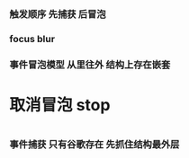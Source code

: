 ### 触发顺序 先捕获 后冒泡
### focus blur 
###  事件冒泡模型 从里往外 结构上存在嵌套
#  取消冒泡 stop
# 
#
# 
# 
# 
# 
# 
### 事件捕获 只有谷歌存在 先抓住结构最外层
# 
# 
# 
# 
# 
# 
# 
# 
# 
# 
# 
# 
# 
# 
# 
# 
# 
# 
# 
# 
# 
# 
# 
# 
# 
# 
# 
# 
# 
# 
# 
# 
# 
# 
# 
# 
# 
# 
# 
# 
# 
# 

